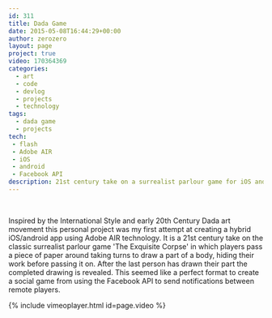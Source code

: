 ```yaml
---
id: 311
title: Dada Game
date: 2015-05-08T16:44:29+00:00
author: zerozero
layout: page
project: true
video: 170364369
categories:
  - art
  - code
  - devlog
  - projects
  - technology
tags:
  - dada game
  - projects
tech:
 - flash
 - Adobe AIR
 - iOS
 - android
 - Facebook API
description: 21st century take on a surrealist parlour game for iOS and Android 
---
```

<div class="img_row">
	<img class="col three" src="{{ site.baseurl }}/images/heroes/dada.jpg" alt="" title="dada"/>
</div>
<br/>

Inspired by the International Style and early 20th Century Dada art movement this personal project was my first attempt at creating a hybrid iOS/android app using Adobe AIR technology. It is a 21st century take on the classic surrealist parlour game 'The Exquisite Corpse' in which players pass a piece of paper around taking turns to draw a part of a body, hiding their work before passing it on. After the last person has drawn their part the completed drawing is revealed. This seemed like a perfect format to create a social game from using the Facebook API to send notifications between remote players. 

{% include vimeoplayer.html id=page.video %}



